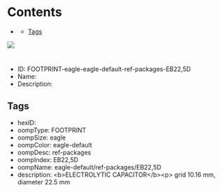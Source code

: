 



Contents
========

* [](#)
	* [Tags](#tags)
  
![][im]
# 

- ID: FOOTPRINT-eagle-eagle-default-ref-packages-EB22,5D
- Name: 
- Description: 

## Tags

- hexID: 
- oompType: FOOTPRINT
- oompSize: eagle
- oompColor: eagle-default
- oompDesc: ref-packages
- oompIndex: EB22,5D
- oompName: eagle-default/ref-packages/EB22,5D
- description: &lt;b&gt;ELECTROLYTIC CAPACITOR&lt;/b&gt;&lt;p&gt;&#xD;
grid 10.16 mm, diameter 22.5 mm



[im]: image.png
